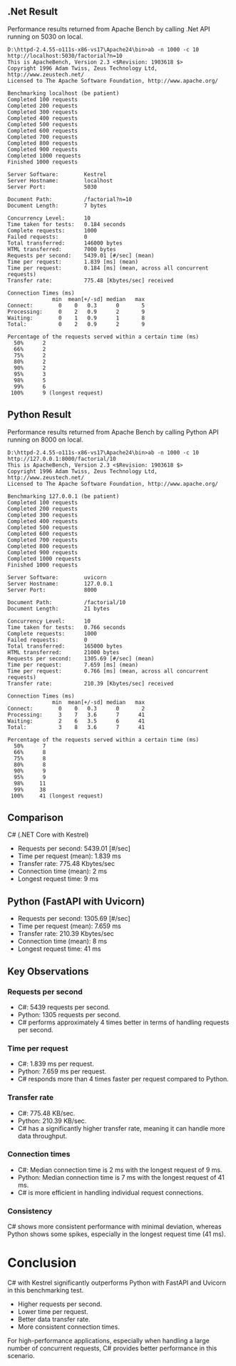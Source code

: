 ## .Net Result
Performance results returned from Apache Bench by calling .Net API running on 5030 on local.
```
D:\httpd-2.4.55-o111s-x86-vs17\Apache24\bin>ab -n 1000 -c 10 http://localhost:5030/factorial?n=10
This is ApacheBench, Version 2.3 <$Revision: 1903618 $>
Copyright 1996 Adam Twiss, Zeus Technology Ltd, http://www.zeustech.net/
Licensed to The Apache Software Foundation, http://www.apache.org/

Benchmarking localhost (be patient)
Completed 100 requests
Completed 200 requests
Completed 300 requests
Completed 400 requests
Completed 500 requests
Completed 600 requests
Completed 700 requests
Completed 800 requests
Completed 900 requests
Completed 1000 requests
Finished 1000 requests

Server Software:        Kestrel
Server Hostname:        localhost
Server Port:            5030

Document Path:          /factorial?n=10
Document Length:        7 bytes

Concurrency Level:      10
Time taken for tests:   0.184 seconds
Complete requests:      1000
Failed requests:        0
Total transferred:      146000 bytes
HTML transferred:       7000 bytes
Requests per second:    5439.01 [#/sec] (mean)
Time per request:       1.839 [ms] (mean)
Time per request:       0.184 [ms] (mean, across all concurrent requests)
Transfer rate:          775.48 [Kbytes/sec] received

Connection Times (ms)
              min  mean[+/-sd] median   max
Connect:        0    0   0.3      0       5
Processing:     0    2   0.9      2       9
Waiting:        0    1   0.9      1       8
Total:          0    2   0.9      2       9

Percentage of the requests served within a certain time (ms)
  50%      2
  66%      2
  75%      2
  80%      2
  90%      2
  95%      3
  98%      5
  99%      6
 100%      9 (longest request)
```

## Python Result
Performance results returned from Apache Bench by calling Python API running on 8000 on local.
```
D:\httpd-2.4.55-o111s-x86-vs17\Apache24\bin>ab -n 1000 -c 10 http://127.0.0.1:8000/factorial/10
This is ApacheBench, Version 2.3 <$Revision: 1903618 $>
Copyright 1996 Adam Twiss, Zeus Technology Ltd, http://www.zeustech.net/
Licensed to The Apache Software Foundation, http://www.apache.org/

Benchmarking 127.0.0.1 (be patient)
Completed 100 requests
Completed 200 requests
Completed 300 requests
Completed 400 requests
Completed 500 requests
Completed 600 requests
Completed 700 requests
Completed 800 requests
Completed 900 requests
Completed 1000 requests
Finished 1000 requests

Server Software:        uvicorn
Server Hostname:        127.0.0.1
Server Port:            8000

Document Path:          /factorial/10
Document Length:        21 bytes

Concurrency Level:      10
Time taken for tests:   0.766 seconds
Complete requests:      1000
Failed requests:        0
Total transferred:      165000 bytes
HTML transferred:       21000 bytes
Requests per second:    1305.69 [#/sec] (mean)
Time per request:       7.659 [ms] (mean)
Time per request:       0.766 [ms] (mean, across all concurrent requests)
Transfer rate:          210.39 [Kbytes/sec] received

Connection Times (ms)
              min  mean[+/-sd] median   max
Connect:        0    0   0.3      0       2
Processing:     3    7   3.6      7      41
Waiting:        2    6   3.5      6      41
Total:          3    8   3.6      7      41

Percentage of the requests served within a certain time (ms)
  50%      7
  66%      8
  75%      8
  80%      8
  90%      9
  95%      9
  98%     11
  99%     38
 100%     41 (longest request)
```
## Comparison
C# (.NET Core with Kestrel)
- Requests per second: 5439.01 [#/sec]
- Time per request (mean): 1.839 ms
- Transfer rate: 775.48 Kbytes/sec
- Connection time (mean): 2 ms
- Longest request time: 9 ms

## Python (FastAPI with Uvicorn)
- Requests per second: 1305.69 [#/sec]
- Time per request (mean): 7.659 ms
- Transfer rate: 210.39 Kbytes/sec
- Connection time (mean): 8 ms
- Longest request time: 41 ms

## Key Observations
### Requests per second
- C#: 5439 requests per second.
- Python: 1305 requests per second.
- C# performs approximately 4 times better in terms of handling requests per second.

### Time per request
- C#: 1.839 ms per request.
- Python: 7.659 ms per request.
- C# responds more than 4 times faster per request compared to Python.

### Transfer rate
- C#: 775.48 KB/sec.
- Python: 210.39 KB/sec.
- C# has a significantly higher transfer rate, meaning it can handle more data throughput.

### Connection times
- C#: Median connection time is 2 ms with the longest request of 9 ms.
- Python: Median connection time is 7 ms with the longest request of 41 ms.
- C# is more efficient in handling individual request connections.

### Consistency
C# shows more consistent performance with minimal deviation, whereas Python shows some spikes, especially in the longest request time (41 ms).

# Conclusion
C# with Kestrel significantly outperforms Python with FastAPI and Uvicorn in this benchmarking test.
- Higher requests per second.
- Lower time per request.
- Better data transfer rate.
- More consistent connection times.

For high-performance applications, especially when handling a large number of concurrent requests, C# provides better performance in this scenario.
